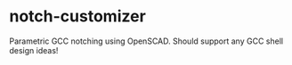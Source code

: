 # notch-customizer
Parametric GCC notching using OpenSCAD. Should support any GCC shell design ideas!
